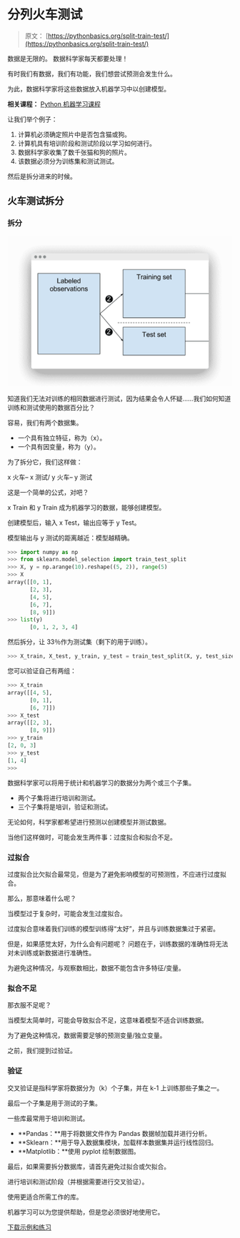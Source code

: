 # 分列火车测试

> 原文： [https://pythonbasics.org/split-train-test/](https://pythonbasics.org/split-train-test/)

数据是无限的。 数据科学家每天都要处理！

有时我们有数据，我们有功能，我们想尝试预测会发生什么。

为此，数据科学家将这些数据放入机器学习中以创建模型。

**相关课程：** [Python 机器学习课程](https://gum.co/MnRYU)

让我们举个例子：

1.  计算机必须确定照片中是否包含猫或狗。
2.  计算机具有培训阶段和测试阶段以学习如何进行。
3.  数据科学家收集了数千张猫和狗的照片。
4.  该数据必须分为训练集和测试测试。

然后是拆分进来的时候。

## 火车测试拆分

### 拆分

![train test split opencv python](img/e38358b1c99d35f57cc7ccb6f3c5f3f0.jpg)

知道我们无法对训练的相同数据进行测试，因为结果会令人怀疑……我们如何知道训练和测试使用的数据百分比？

容易，我们有两个数据集。

*   一个具有独立特征，称为（x）。
*   一个具有因变量，称为（y）。

为了拆分它，我们这样做：

x 火车– x 测试/ y 火车– y 测试

这是一个简单的公式，对吧？

x Train 和 y Train 成为机器学习的数据，能够创建模型。

创建模型后，输入 x Test，输出应等于 y Test。

模型输出与 y 测试的距离越近：模型越精确。

```py
>>> import numpy as np
>>> from sklearn.model_selection import train_test_split
>>> X, y = np.arange(10).reshape((5, 2)), range(5)
>>> X
array([[0, 1],
       [2, 3],
       [4, 5],
       [6, 7],
       [8, 9]])
>>> list(y)
       [0, 1, 2, 3, 4]

```

然后拆分，让 33％作为测试集（剩下的用于训练）。

```py
>>> X_train, X_test, y_train, y_test = train_test_split(X, y, test_size=0.33, random_state=42)

```

您可以验证自己有两组：

```py
>>> X_train
array([[4, 5],
       [0, 1],
       [6, 7]])
>>> X_test
array([[2, 3],
       [8, 9]])
>>> y_train
[2, 0, 3]
>>> y_test
[1, 4]
>>>

```

数据科学家可以将用于统计和机器学习的数据分为两个或三个子集。

*   两个子集将进行培训和测试。
*   三个子集将是培训，验证和测试。

无论如何，科学家都希望进行预测以创建模型并测试数据。

当他们这样做时，可能会发生两件事：过度拟合和拟合不足。

### 过拟合

过度拟合比欠拟合最常见，但是为了避免影响模型的可预测性，不应进行过度拟合。

那么，那意味着什么呢？

当模型过于复杂时，可能会发生过度拟合。

过度拟合意味着我们训练的模型训练得“太好”，并且与训练数据集过于紧密。

但是，如果感觉太好，为什么会有问题呢？ 问题在于，训练数据的准确性将无法对未训练或新数据进行准确性。

为避免这种情况，与观察数相比，数据不能包含许多特征/变量。

### 拟合不足

那衣服不足呢？

当模型太简单时，可能会导致拟合不足，这意味着模型不适合训练数据。

为了避免这种情况，数据需要足够的预测变量/独立变量。

之前，我们提到过验证。

### 验证

交叉验证是指科学家将数据分为（k）个子集，并在 k-1 上训练那些子集之一。

最后一个子集是用于测试的子集。

一些库最常用于培训和测试。

*   **Pandas：**用于将数据文件作为 Pandas 数据帧加载并进行分析。
*   **Sklearn：**用于导入数据集模块，加载样本数据集并运行线性回归。
*   **Matplotlib：**使用 pyplot 绘制数据图。

最后，如果需要拆分数据库，请首先避免过拟合或欠拟合。

进行培训和测试阶段（并根据需要进行交叉验证）。

使用更适合所需工作的库。

机器学习可以为您提供帮助，但是您必须很好地使用它。

[下载示例和练习](https://gum.co/MnRYU)